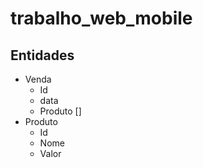 # trabalho_web_mobile


## Entidades
- Venda
  - Id
  - data
  - Produto []
- Produto
  - Id
  - Nome
  - Valor

